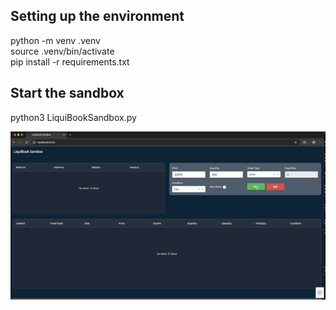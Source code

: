 
Setting up the environment
--------------------------

python -m venv .venv  
source .venv/bin/activate  
pip install -r requirements.txt  
  

Start the sandbox
-----------------
python3 LiquiBookSandbox.py   

![LiquiBook Sandbox Demo](liquibook_demo.gif)
